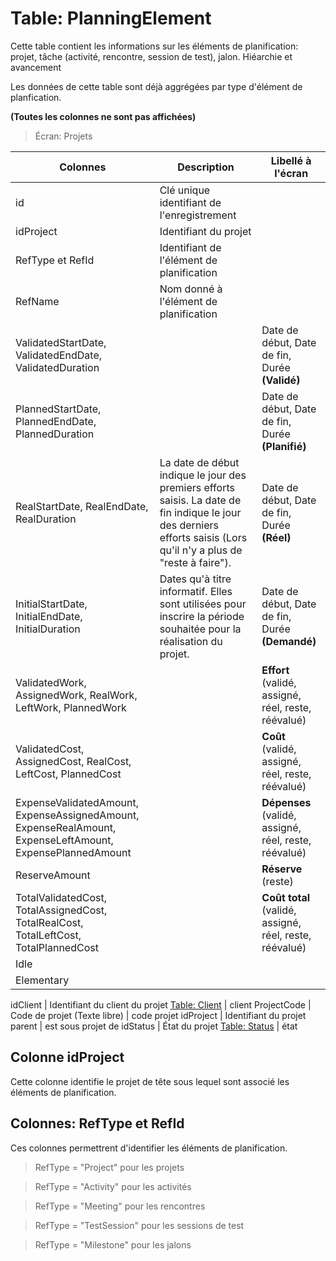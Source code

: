 # Table: PlanningElement

Cette table contient les informations sur les éléments de planification: projet, tâche (activité, rencontre, session de test), jalon. Hiéarchie et avancement

Les données de cette table sont déjà aggrégées par type d'élément de planfication.



**(Toutes les colonnes ne sont pas affichées)**

> Écran: Projets

Colonnes|Description|Libellé à l'écran
--------|-----------|-----------------
id | Clé unique identifiant de l'enregistrement
idProject | Identifiant du projet
RefType et RefId | Identifiant de l'élément de planification 
RefName | Nom donné à l'élément de planification
ValidatedStartDate, ValidatedEndDate, ValidatedDuration | | Date de début, Date de fin, Durée **(Validé)**
PlannedStartDate, PlannedEndDate, PlannedDuration | | Date de début, Date de fin, Durée **(Planifié)**
RealStartDate, RealEndDate, RealDuration | La date de début indique le jour des premiers efforts saisis. La date de fin indique le jour des derniers efforts saisis (Lors qu'il n'y a plus de "reste à faire"). | Date de début, Date de fin, Durée **(Réel)**
InitialStartDate, InitialEndDate, InitialDuration | Dates qu'à titre informatif. Elles sont utilisées pour inscrire la période souhaitée pour la réalisation du projet. | Date de début, Date de fin, Durée **(Demandé)**
ValidatedWork, AssignedWork, RealWork, LeftWork, PlannedWork || **Effort** (validé, assigné, réel, reste, réévalué)
ValidatedCost, AssignedCost, RealCost, LeftCost, PlannedCost || **Coût** (validé, assigné, réel, reste, réévalué)
ExpenseValidatedAmount, ExpenseAssignedAmount, ExpenseRealAmount, ExpenseLeftAmount, ExpensePlannedAmount || **Dépenses** (validé, assigné, réel, reste, réévalué)
ReserveAmount | | **Réserve** (reste)
TotalValidatedCost, TotalAssignedCost, TotalRealCost, TotalLeftCost, TotalPlannedCost || **Coût total** (validé, assigné, réel, reste, réévalué)
Idle |
Elementary | 


idClient | Identifiant du client du projet [Table: Client](table_client.md) | client
ProjectCode | Code de projet (Texte libre) | code projet
idProject | Identifiant du projet parent | est sous projet de
idStatus | État du projet [Table: Status](table_status.md) | état

## Colonne idProject

Cette colonne identifie le projet de tête sous lequel sont associé les éléments de planification.

## Colonnes: RefType et RefId

Ces colonnes permettrent d'identifier les éléments de planification. 

> RefType = "Project" pour les projets

> RefType = "Activity" pour les activités

> RefType = "Meeting" pour les rencontres

> RefType = "TestSession" pour les sessions de test

> RefType = "Milestone" pour les jalons
